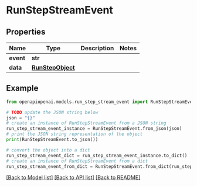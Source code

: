 # RunStepStreamEvent


## Properties

Name | Type | Description | Notes
------------ | ------------- | ------------- | -------------
**event** | **str** |  | 
**data** | [**RunStepObject**](RunStepObject.md) |  | 

## Example

```python
from openapiopenai.models.run_step_stream_event import RunStepStreamEvent

# TODO update the JSON string below
json = "{}"
# create an instance of RunStepStreamEvent from a JSON string
run_step_stream_event_instance = RunStepStreamEvent.from_json(json)
# print the JSON string representation of the object
print(RunStepStreamEvent.to_json())

# convert the object into a dict
run_step_stream_event_dict = run_step_stream_event_instance.to_dict()
# create an instance of RunStepStreamEvent from a dict
run_step_stream_event_from_dict = RunStepStreamEvent.from_dict(run_step_stream_event_dict)
```
[[Back to Model list]](../README.md#documentation-for-models) [[Back to API list]](../README.md#documentation-for-api-endpoints) [[Back to README]](../README.md)


